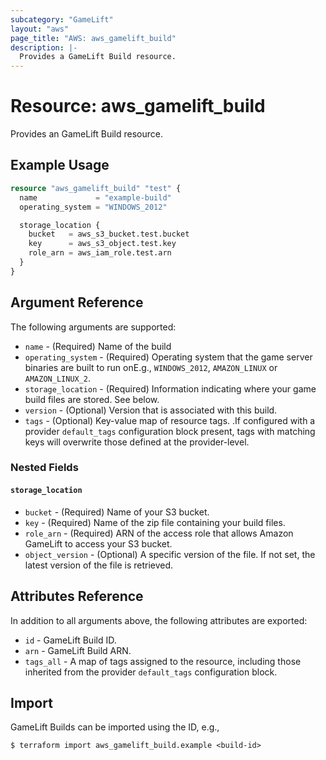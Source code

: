 ```yaml
---
subcategory: "GameLift"
layout: "aws"
page_title: "AWS: aws_gamelift_build"
description: |-
  Provides a GameLift Build resource.
---
```


# Resource: aws_gamelift_build

Provides an GameLift Build resource.

## Example Usage

```terraform
resource "aws_gamelift_build" "test" {
  name             = "example-build"
  operating_system = "WINDOWS_2012"

  storage_location {
    bucket   = aws_s3_bucket.test.bucket
    key      = aws_s3_object.test.key
    role_arn = aws_iam_role.test.arn
  }
}
```

## Argument Reference

The following arguments are supported:

* `name` - (Required) Name of the build
* `operating_system` - (Required) Operating system that the game server binaries are built to run onE.g., `WINDOWS_2012`, `AMAZON_LINUX` or `AMAZON_LINUX_2`.
* `storage_location` - (Required) Information indicating where your game build files are stored. See below.
* `version` - (Optional) Version that is associated with this build.
* `tags` - (Optional) Key-value map of resource tags. .If configured with a provider `default_tags` configuration block present, tags with matching keys will overwrite those defined at the provider-level.

### Nested Fields

#### `storage_location`

* `bucket` - (Required) Name of your S3 bucket.
* `key` - (Required) Name of the zip file containing your build files.
* `role_arn` - (Required) ARN of the access role that allows Amazon GameLift to access your S3 bucket.
* `object_version` - (Optional) A specific version of the file. If not set, the latest version of the file is retrieved.

## Attributes Reference

In addition to all arguments above, the following attributes are exported:

* `id` - GameLift Build ID.
* `arn` - GameLift Build ARN.
* `tags_all` - A map of tags assigned to the resource, including those inherited from the provider `default_tags` configuration block.

## Import

GameLift Builds can be imported using the ID, e.g.,

```
$ terraform import aws_gamelift_build.example <build-id>
```
